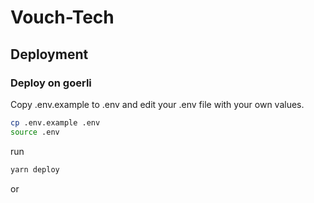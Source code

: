 # Vouch-Tech


## Deployment

### Deploy on goerli
Copy .env.example to .env and edit your .env file with your own values.

```sh
cp .env.example .env
source .env
```

run
```sh
yarn deploy
```
or

